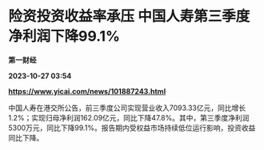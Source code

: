# 险资投资收益率承压 中国人寿第三季度净利润下降99.1%
**第一财经**

**2023-10-27 03:54**

**https://www.yicai.com/news/101887243.html**

中国人寿在港交所公告，前三季度公司实现营业收入7093.33亿元，同比增长1.2%；实现归母净利润162.09亿元，同比下降47.8%。其中，第三季度净利润5300万元，同比下降99.1%。报告期内受权益市场持续低位运行影响，投资收益同比下降。